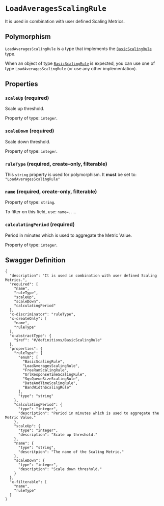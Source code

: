 # `LoadAveragesScalingRule` #

It is used in combination with user defined Scaling Metrics.

## Polymorphism ##

`LoadAveragesScalingRule` is a type that implements the [`BasicScalingRule`](./../definitions/BasicScalingRule.mkd) type.

When an object of type [`BasicScalingRule`](./../definitions/BasicScalingRule.mkd) is expected, you can use one of type `LoadAveragesScalingRule`
(or use any other implementation).




## Properties ##

### `scaleUp` (required) ###

Scale up threshold.


Property of type: `integer`.




### `scaleDown` (required) ###

Scale down threshold.


Property of type: `integer`.




### `ruleType` (required, create-only, filterable) ###




This `string` property is used for polymorphism. It **must** be set to: `"LoadAveragesScalingRule"`


### `name` (required, create-only, filterable) ###




Property of type: `string`.


To filter on this field, use: `name=...`.


### `calculatingPeriod` (required) ###

Period in minutes which is used to aggregate the Metric Value.


Property of type: `integer`.







## Swagger Definition ##

    {
      "description": "It is used in combination with user defined Scaling Metrics.", 
      "required": [
        "name", 
        "ruleType", 
        "scaleUp", 
        "scaleDown", 
        "calculatingPeriod"
      ], 
      "x-discriminator": "ruleType", 
      "x-createOnly": [
        "name", 
        "ruleType"
      ], 
      "x-abstractType": {
        "$ref": "#/definitions/BasicScalingRule"
      }, 
      "properties": {
        "ruleType": {
          "enum": [
            "BasicScalingRule", 
            "LoadAveragesScalingRule", 
            "FreeRamScalingRule", 
            "UrlResponseTimeScalingRule", 
            "SqsQueueSizeScalingRule", 
            "DateAndTimeScalingRule", 
            "BandWidthScalingRule"
          ], 
          "type": "string"
        }, 
        "calculatingPeriod": {
          "type": "integer", 
          "description": "Period in minutes which is used to aggregate the Metric Value."
        }, 
        "scaleUp": {
          "type": "integer", 
          "description": "Scale up threshold."
        }, 
        "name": {
          "type": "string", 
          "descritpion": "The name of the Scaling Metric."
        }, 
        "scaleDown": {
          "type": "integer", 
          "description": "Scale down threshold."
        }
      }, 
      "x-filterable": [
        "name", 
        "ruleType"
      ]
    }
